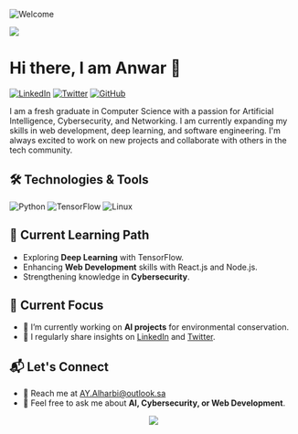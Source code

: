 
<!-- Welcome Banner -->
![Welcome](https://raw.githubusercontent.com/AnwarAlharbi/AnwarAlharbi/main/header.gif)

<!-- Typing Animation -->
<img src="https://readme-typing-svg.herokuapp.com?color=F72585&vCenter=true&multiline=true&width=600&height=70&lines=Aspiring+AI+Expert+%7C+Cybersecurity+Enthusiast;Always+Learning+%7C+Forever+Curious+%7C+Driven+By+Innovation" align="center" />

# Hi there, I am Anwar 👋

[![LinkedIn](https://img.shields.io/badge/LinkedIn-0077B5?style=for-the-badge&logo=linkedin&logoColor=white)](https://www.linkedin.com/in/aa-anwar-alharbi/)
[![Twitter](https://img.shields.io/badge/Twitter-1DA1F2?style=for-the-badge&logo=twitter&logoColor=white)](https://X.com/AYAlharbi)
[![GitHub](https://img.shields.io/badge/GitHub-100000?style=for-the-badge&logo=github&logoColor=white)](https://github.com/AY-Alharbi)

<!-- Professional Summary -->
I am a fresh graduate in Computer Science with a passion for Artificial Intelligence, Cybersecurity, and Networking. I am currently expanding my skills in web development, deep learning, and software engineering. I'm always excited to work on new projects and collaborate with others in the tech community.

## 🛠️ Technologies & Tools

![Python](https://img.shields.io/badge/python-3670A0?style=for-the-badge&logo=python&logoColor=ffdd54)
![TensorFlow](https://img.shields.io/badge/TensorFlow-FF6F00?style=for-the-badge&logo=tensorflow&logoColor=white)
![Linux](https://img.shields.io/badge/Linux-FCC624?style=for-the-badge&logo=linux&logoColor=black)

## 🌱 Current Learning Path

- Exploring **Deep Learning** with TensorFlow.
- Enhancing **Web Development** skills with React.js and Node.js.
- Strengthening knowledge in **Cybersecurity**.

## 🎯 Current Focus

- 🔭 I’m currently working on **AI projects** for environmental conservation.
- 📝 I regularly share insights on [LinkedIn](https://www.linkedin.com/in/aa-anwar-alharbi/) and [Twitter](https://X.com/AYAlharbi).

## 📬 Let's Connect

- 📧 Reach me at [AY.Alharbi@outlook.sa](mailto:AY.Alharbi@outlook.sa)
- 💬 Feel free to ask me about **AI, Cybersecurity, or Web Development**.

<!-- Footer Wave -->
<p align="center">
  <img src="https://capsule-render.vercel.app/api?type=waving&color= #9DD7DA&height=110&section=footer"/>
</p>
